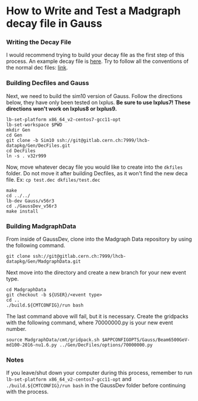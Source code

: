 # How to Write and Test a Madgraph decay file in Gauss

### Writing the Decay File
I would recommend trying to build your decay file as the first step of this process.
An example decay file is [here](https://gitlab.cern.ch/lhcb-datapkg/Gen/DecFiles/-/blob/1f1d3abf81eaa51d9b35fe731e6768966888c26a/dkfiles/W_munumu=10GeV,MG.dec).
Try to follow all the conventions of the normal dec files: [link](https://gitlab.cern.ch/lhcb-datapkg/Gen/DecFiles/blob/master/CONTRIBUTING.md).

### Building Decfiles and Gauss
Next, we need to build the sim10 version of Gauss.  Follow the directions below, they have only been tested on lxplus.  **Be sure to use lxplus7!  These directions won't work on lxplus8 or lxplus9.**

```
lb-set-platform x86_64_v2-centos7-gcc11-opt
lb-set-workspace $PWD
mkdir Gen
cd Gen
git clone -b Sim10 ssh://git@gitlab.cern.ch:7999/lhcb-datapkg/Gen/DecFiles.git
cd DecFiles
ln -s . v32r999
```

Now, move whatever decay file you would like to create into the `dkfiles` folder.  Do not move it after building Decfiles, as it won't find the new deca file.
Ex: `cp test.dec dkfiles/test.dec`

```
make
cd ../../
lb-dev Gauss/v56r3
cd ./GaussDev_v56r3
make install
```

### Building MadgraphData
From inside of GaussDev, clone into the Madgraph Data repository by using the following command.
```
git clone ssh://git@gitlab.cern.ch:7999/lhcb-datapkg/Gen/MadgraphData.git
```

Next move into the directory and create a new branch for your new event type.
```
cd MadgraphData
git checkout -b ${USER}/<event type>
cd ..
./build.${CMTCONFIG}/run bash
```
The last command above will fail, but it is necessary.
Create the gridpacks with the following command, where 70000000.py is your new event number.
```
source MadgraphData/cmt/gridpack.sh $APPCONFIGOPTS/Gauss/Beam6500GeV-md100-2016-nu1.6.py ../Gen/DecFiles/options/70000000.py
```

### Notes
If you leave/shut down your computer during this process, remember to run `lb-set-platform x86_64_v2-centos7-gcc11-opt` and `./build.${CMTCONFIG}/run bash` in the GaussDev folder before continuing with the process.

